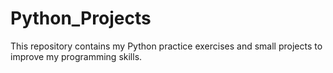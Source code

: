 # Python_Projects
This repository contains my Python practice exercises and small projects to improve my programming skills.
